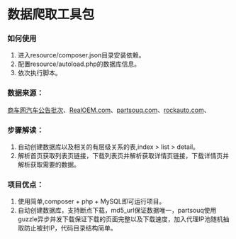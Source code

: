 # 数据爬取工具包

### 如何使用

1.  进入resource/composer.json目录安装依赖。
2.  配置resource/autoload.php的数据库信息。
3.  依次执行脚本。

### 数据来源：

[商车网汽车公告批次](http://www.cn357.com/notice_list/)、[RealOEM.com](http://www.realoem.com/bmw/enUS/select?product=P&archive=0)、[partsouq.com](https://partsouq.com/)、[rockauto.com](https://www.rockauto.com/)、

### 步骤解读：

1.  自动创建数据库以及相关的有层级关系的表,index > list > detail。
2.  解析首页获取列表页链接，下载列表页并解析获取详情页链接，下载详情页并解析获取需要的数据。

### 项目优点：

1.  使用简单,composer + php + MySQL即可运行项目。
2.  自动创建数据库，支持断点下载，md5_url保证数据唯一，partsouq使用guzzle异步并发下载保证下载的页面完整以及下载速度，加入代理IP池随机抽取防止被封IP，代码目录结构简单。
